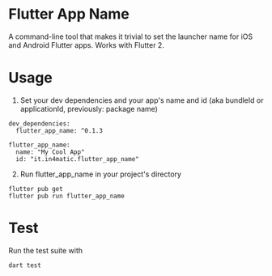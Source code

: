 # Flutter App Name 

A command-line tool that makes it trivial to set the launcher name for iOS and Android Flutter apps. Works with Flutter 2.

# Usage

1. Set your dev dependencies and your app's name and id (aka bundleId or applicationId, previously: package name)

```
dev_dependencies:
  flutter_app_name: ^0.1.3

flutter_app_name:
  name: "My Cool App"
  id: "it.in4matic.flutter_app_name"
```

2. Run flutter_app_name in your project's directory

```
flutter pub get
flutter pub run flutter_app_name
```

# Test

Run the test suite with

`dart test`

